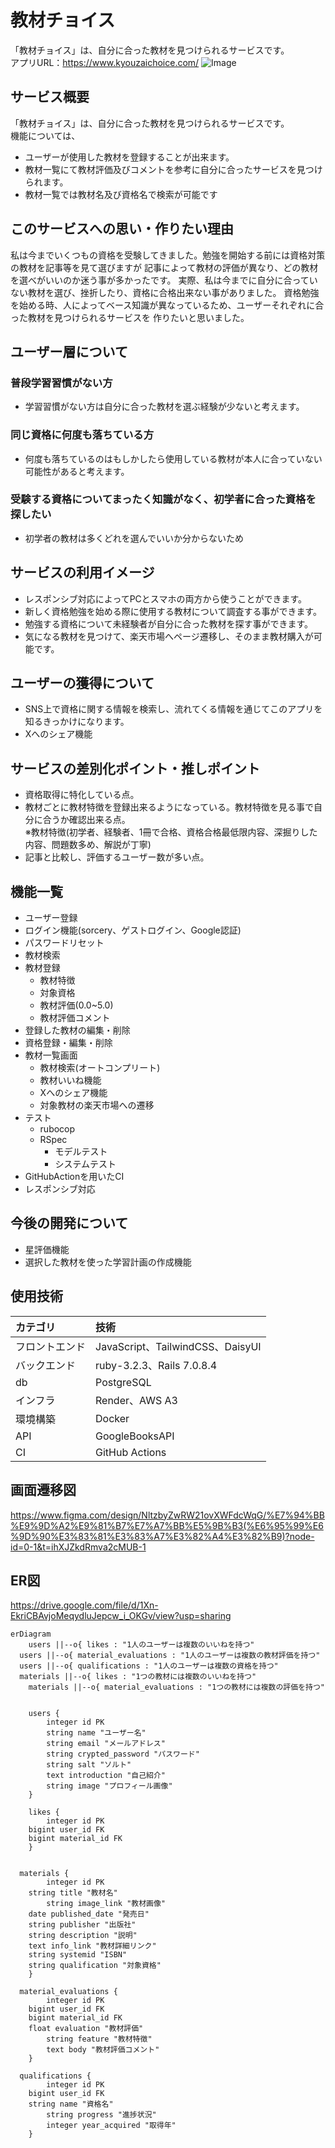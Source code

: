 # 教材チョイス
「教材チョイス」は、自分に合った教材を見つけられるサービスです。  
アプリURL：https://www.kyouzaichoice.com/
![Image](https://github.com/user-attachments/assets/10892f49-3066-4f63-b831-cf21b85e7e9b)

## サービス概要
「教材チョイス」は、自分に合った教材を見つけられるサービスです。  
機能については、  
- ユーザーが使用した教材を登録することが出来ます。
- 教材一覧にて教材評価及びコメントを参考に自分に合ったサービスを見つけられます。
- 教材一覧では教材名及び資格名で検索が可能です


## このサービスへの思い・作りたい理由
私は今までいくつもの資格を受験してきました。勉強を開始する前には資格対策の教材を記事等を見て選びますが
記事によって教材の評価が異なり、どの教材を選べがいいのか迷う事が多かったです。
実際、私は今までに自分に合っていない教材を選び、挫折したり、資格に合格出来ない事がありました。
資格勉強を始める時、人によってベース知識が異なっているため、ユーザーそれぞれに合った教材を見つけられるサービスを
作りたいと思いました。

## ユーザー層について
### 普段学習習慣がない方
- 学習習慣がない方は自分に合った教材を選ぶ経験が少ないと考えます。
### 同じ資格に何度も落ちている方
- 何度も落ちているのはもしかしたら使用している教材が本人に合っていない可能性があると考えます。
### 受験する資格についてまったく知識がなく、初学者に合った資格を探したい
- 初学者の教材は多くどれを選んでいいか分からないため

## サービスの利用イメージ
- レスポンシブ対応によってPCとスマホの両方から使うことができます。
- 新しく資格勉強を始める際に使用する教材について調査する事ができます。
- 勉強する資格について未経験者が自分に合った教材を探す事ができます。
- 気になる教材を見つけて、楽天市場へページ遷移し、そのまま教材購入が可能です。


## ユーザーの獲得について
- SNS上で資格に関する情報を検索し、流れてくる情報を通じてこのアプリを知るきっかけになります。
- Xへのシェア機能

## サービスの差別化ポイント・推しポイント
- 資格取得に特化している点。
- 教材ごとに教材特徴を登録出来るようになっている。教材特徴を見る事で自分に合うか確認出来る点。  
  ※教材特徴(初学者、経験者、1冊で合格、資格合格最低限内容、深掘りした内容、問題数多め、解説が丁寧)
- 記事と比較し、評価するユーザー数が多い点。



## 機能一覧
- ユーザー登録
- ログイン機能(sorcery、ゲストログイン、Google認証)
- パスワードリセット
- 教材検索
- 教材登録
  - 教材特徴
  - 対象資格
  - 教材評価(0.0~5.0)
  - 教材評価コメント
- 登録した教材の編集・削除
- 資格登録・編集・削除
- 教材一覧画面
  - 教材検索(オートコンプリート)
  - 教材いいね機能
  - Xへのシェア機能
  - 対象教材の楽天市場への遷移
- テスト
  - rubocop
  - RSpec
    - モデルテスト
    - システムテスト
- GitHubActionを用いたCI
- レスポンシブ対応

## 今後の開発について
- 星評価機能
- 選択した教材を使った学習計画の作成機能


## 使用技術

| カテゴリ | 技術 |
| :--- | :--- |
| フロントエンド | JavaScript、TailwindCSS、DaisyUI |
| バックエンド | ruby-3.2.3、Rails 7.0.8.4 |
| db | PostgreSQL |
| インフラ | Render、AWS A3 |
| 環境構築 | Docker |
| API | GoogleBooksAPI |
| CI | GitHub Actions |


## 画面遷移図
https://www.figma.com/design/NltzbyZwRW21ovXWFdcWqG/%E7%94%BB%E9%9D%A2%E9%81%B7%E7%A7%BB%E5%9B%B3(%E6%95%99%E6%9D%90%E3%83%81%E3%83%A7%E3%82%A4%E3%82%B9)?node-id=0-1&t=ihXJZkdRmva2cMUB-1


## ER図
https://drive.google.com/file/d/1Xn-EkriCBAvjoMeqydluJepcw_i_OKGv/view?usp=sharing

```mermaid
erDiagram
	users ||--o{ likes : "1人のユーザーは複数のいいねを持つ"
  users ||--o{ material_evaluations : "1人のユーザーは複数の教材評価を持つ"
  users ||--o{ qualifications : "1人のユーザーは複数の資格を持つ"
  materials ||--o{ likes : "1つの教材には複数のいいねを持つ"
	materials ||--o{ material_evaluations : "1つの教材には複数の評価を持つ"


	users {
		integer id PK 
		string name "ユーザー名"
		string email "メールアドレス"
		string crypted_password "パスワード"
		string salt "ソルト"
		text introduction "自己紹介"
		string image "プロフィール画像"
	}

	likes {
		integer id PK 
    bigint user_id FK
    bigint material_id FK
	}


  materials {
		integer id PK
    string title "教材名"
		string image_link "教材画像"
    date published_date "発売日"
    string publisher "出版社"
    string description "説明"
    text info_link "教材詳細リンク"
    string systemid "ISBN"
    string qualification "対象資格"
	}

  material_evaluations {
		integer id PK
    bigint user_id FK
    bigint material_id FK
    float evaluation "教材評価"
		string feature "教材特徴"
		text body "教材評価コメント"
	}

  qualifications {
		integer id PK
    bigint user_id FK
    string name "資格名"
		string progress "進捗状況"
		integer year_acquired "取得年"
	}
```